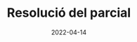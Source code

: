---
type: laboratory
date: 2022-04-14
title: Resolució del parcial
tldr: "Resolució del parcial."
thumbnail: /static_files/presentations/livecoding.jpg
---